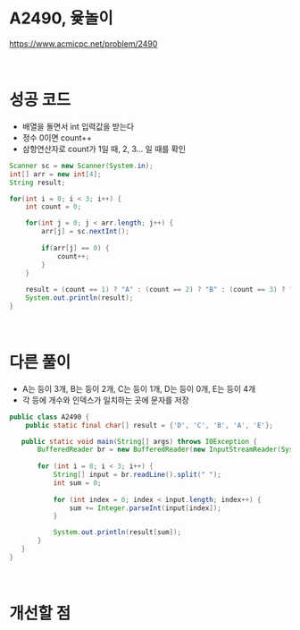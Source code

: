 # A2490, 윷놀이
https://www.acmicpc.net/problem/2490

<br>

# 성공 코드
- 배열을 돌면서 int 입력값을 받는다
- 정수 0이면 count++
- 삼항연산자로 count가 1일 때, 2, 3... 일 때를 확인

```java
Scanner sc = new Scanner(System.in);
int[] arr = new int[4];
String result;

for(int i = 0; i < 3; i++) {
    int count = 0;

	for(int j = 0; j < arr.length; j++) {				
		arr[j] = sc.nextInt();
		
		if(arr[j] == 0) {
			count++;
		}
	}
	
	result = (count == 1) ? "A" : (count == 2) ? "B" : (count == 3) ? "C" : (count == 4) ? "D" : "E";
	System.out.println(result);
}
```

<br>

# 다른 풀이
- A는 등이 3개, B는 등이 2개, C는 등이 1개, D는 등이 0개, E는 등이 4개
- 각 등에 개수와 인덱스가 일치하는 곳에 문자를 저장

```java
public class A2490 {
	public static final char[] result = {'D', 'C', 'B', 'A', 'E'};

   public static void main(String[] args) throws IOException {
       BufferedReader br = new BufferedReader(new InputStreamReader(System.in));
       
       for (int i = 0; i < 3; i++) {
           String[] input = br.readLine().split(" ");
           int sum = 0;
           
           for (int index = 0; index < input.length; index++) {
               sum += Integer.parseInt(input[index]);
           }

           System.out.println(result[sum]);
       }
   }
}
```

<br>

# 개선할 점
